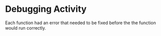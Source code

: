 # Debugging Activity
Each function had an error that needed to be fixed before the the function would run correctly.
